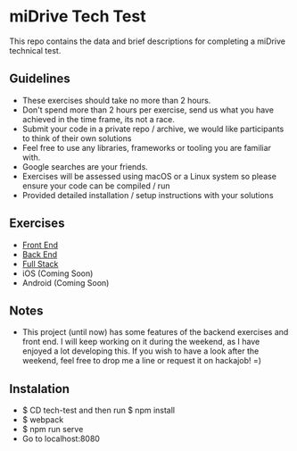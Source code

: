 # miDrive Tech Test

This repo contains the data and brief descriptions for completing a miDrive technical test.

## Guidelines
- These exercises should take no more than 2 hours.
- Don't spend more than 2 hours per exercise, send us what you have achieved in the time frame, its not a race.
- Submit your code in a private repo / archive, we would like participants to think of their own solutions
- Feel free to use any libraries, frameworks or tooling you are familiar with.
- Google searches are your friends.
- Exercises will be assessed using macOS or a Linux system so please ensure your code can be compiled / run
- Provided detailed installation / setup instructions with your solutions

## Exercises
- [Front End](exercises/front-end.md)
- [Back End](exercises/back-end.md)
- [Full Stack](exercises/full-stack.md)
- iOS (Coming Soon)
- Android (Coming Soon)
## Notes

- This project (until now) has some features of the backend exercises and front end. I will keep working on it during the weekend, as I have enjoyed a lot developing this.
If you wish to have a look after the weekend, feel free to drop me a line or request it on hackajob! =)

## Instalation
- $ CD tech-test and then run $ npm install
- $ webpack
- $ npm run serve
- Go to localhost:8080
